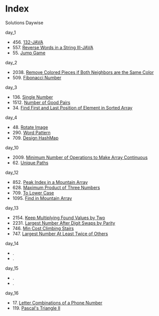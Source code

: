# Index

Solutions Daywise

day_1
* 456\. [132-JAVA](https://github.com/shashank651156/75CodeStrong/blob/main/Code%20Challenges/132.java)
* 557\. [ Reverse Words in a String III-JAVA](https://github.com/shashank651156/75CodeStrong/blob/main/Code%20Challenges/557.java)
* 55\. [Jump Game](https://github.com/shashank651156/75CodeStrong/blob/main/Code%20Challenges/55-jumpGame.java)
  
day_2
* 2038\. [Remove Colored Pieces if Both Neighbors are the Same Color](https://github.com/shashank651156/75CodeStrong/blob/main/Code%20Challenges/day2/2038.java)
* 509\. [Fibonacci Number](https://github.com/shashank651156/75CodeStrong/blob/main/Code%20Challenges/day2/509_fibonacci.java)

day_3
* 136\. [Single Number](https://github.com/shashank651156/75CodeStrong/blob/main/Code%20Challenges/day%203/136_singleNumber.java)
* 1512\. [Number of Good Pairs](https://github.com/shashank651156/75CodeStrong/blob/main/Code%20Challenges/day%203/1512_numberOfGreatPairs.java)
* 34\. [Find First and Last Position of Element in Sorted Array](https://github.com/shashank651156/75CodeStrong/blob/main/Code%20Challenges/day%203/34.java)

day_4
* 48\. [Rotate Image](https://github.com/shashank651156/75CodeStrong/blob/main/Code%20Challenges/day%204/48.java)
* 290\. [Word Pattern](https://github.com/shashank651156/75CodeStrong/blob/main/Code%20Challenges/day%204/290.java)
* 709\. [Design HashMap](https://github.com/shashank651156/75CodeStrong/blob/main/Code%20Challenges/day%204/706.java)

day_10
* 2009\. [Minimum Number of Operations to Make Array Continuous](https://github.com/shashank651156/75CodeStrong/blob/main/Code%20Challenges/day%2010/2009.java)
* 62\. [Unique Paths](https://github.com/shashank651156/75CodeStrong/blob/main/Code%20Challenges/day%2010/62.java)

day_12
* 852\. [Peak Index in a Mountain Array](https://github.com/shashank651156/75CodeStrong/blob/main/Code%20Challenges/day%2012/852.java)
* 628\. [Maximum Product of Three Numbers](https://github.com/shashank651156/75CodeStrong/blob/main/Code%20Challenges/day%2012/628.java)
* 709\. [To Lower Case](https://github.com/shashank651156/75CodeStrong/blob/main/Code%20Challenges/day%2012/709.java)
* 1095\. [Find in Mountain Array](https://github.com/shashank651156/75CodeStrong/blob/main/Code%20Challenges/day%2012/1095.java)

day_13
* 2154\. [Keep Multiplying Found Values by Two](https://github.com/shashank651156/75CodeStrong/blob/main/Code%20Challenges/day%2013/2154.java)
* 2231\. [Largest Number After Digit Swaps by Parity](https://github.com/shashank651156/75CodeStrong/blob/main/Code%20Challenges/day%2013/2231.java)
* 746\. [Min Cost Climbing Stairs](https://github.com/shashank651156/75CodeStrong/blob/main/Code%20Challenges/day%2013/746.java)
* 747\. [Largest Number At Least Twice of Others](https://github.com/shashank651156/75CodeStrong/blob/main/Code%20Challenges/day%2013/747.java)

day_14
* \. []()
* \. []()

day_15
* \. []()
* \. []()

day_16
* 17\. [Letter Combinations of a Phone Number](https://github.com/shashank651156/75CodeStrong/blob/main/Code%20Challenges/day%2016/17.java)
* 119\. [Pascal's Triangle II](https://github.com/shashank651156/75CodeStrong/blob/main/Code%20Challenges/day%2016/119.java)
